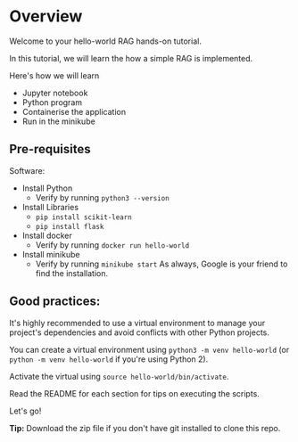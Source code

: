 # Overview
Welcome to your hello-world RAG hands-on tutorial.

In this tutorial, we will learn the how a simple RAG is implemented. 

Here's how we will learn
- Jupyter notebook 
- Python program
- Containerise the application
- Run in the minikube

## Pre-requisites

Software:
- Install Python
  - Verify by running `python3 --version`
- Install Libraries
  - `pip install scikit-learn`
  - `pip install flask`
- Install docker
  - Verify by running `docker run hello-world`
- Install minikube
  - Verify by running `minikube start`
As always, Google is your friend to find the installation.

## Good practices:

It's highly recommended to use a virtual environment to manage your project's dependencies and avoid conflicts with other Python projects.

You can create a virtual environment using `python3 -m venv hello-world` (or `python -m venv hello-world` if you're using Python 2).

Activate the virtual using `source hello-world/bin/activate`.

Read the README for each section for tips on executing the scripts. 

Let's go!

**Tip:** Download the zip file if you don't have git installed to clone this repo. 